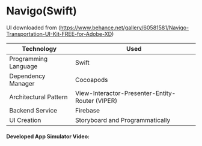 # Navigo(Swift)
UI downloaded from (https://www.behance.net/gallery/60581581/Navigo-Transportation-UI-Kit-FREE-for-Adobe-XD)

Technology   |  Used
------------ | -------------
Programming Language | Swift 
Dependency Manager | Cocoapods 
Architectural Pattern | View-Interactor-Presenter-Entity-Router (VIPER)
Backend Service | Firebase 
UI Creation | Storyboard and Programmatically


#### Developed App Simulator Video:

<!--[![Navigo video](http://img.youtube.com/vi/v3i8oToZQUA/0.jpg)](http://www.youtube.com/watch?v=v3i8oToZQUA)-->
